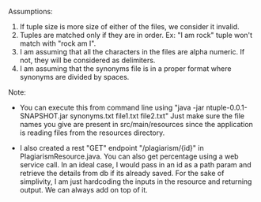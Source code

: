 Assumptions:

1. If tuple size is more size of either of the files, we consider it invalid.
2. Tuples are matched only if they are in order. Ex: "I am rock" tuple won't match with "rock am I".
3. I am assuming that all the characters in the files are alpha numeric. If not, they will be considered as delimiters.
4. I am assuming that the synonyms file is in a proper format where synonyms are divided by spaces.

Note:

* You can execute this from command line using "java -jar ntuple-0.0.1-SNAPSHOT.jar synonyms.txt file1.txt file2.txt"
Just make sure the file names you give are present in src/main/resources since the application is reading files from the resources      directory. 

* I also created a rest "GET" endpoint "/plagiarism/{id}" in PlagiarismResource.java. You can also get percentage using a web service 	 call. In an ideal case, I would pass in an id as a path param and retrieve the details from db if its already saved. For the sake of simplivity, I am just hardcoding the inputs in the resource and returning output. We can always add on top of it.